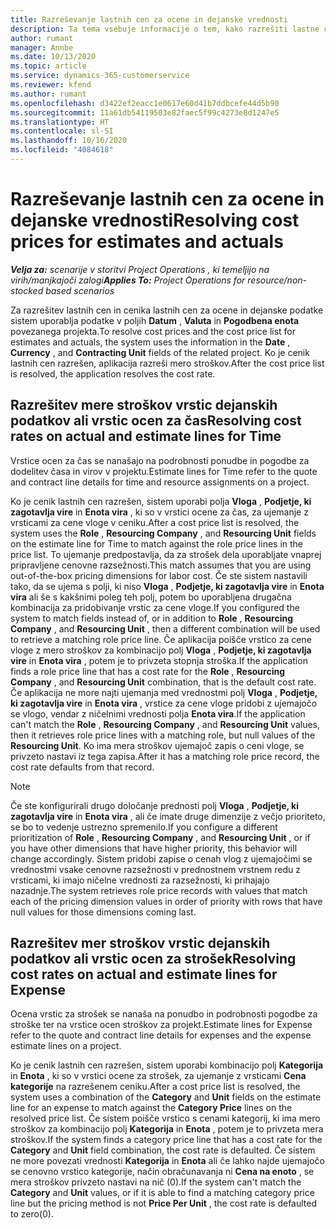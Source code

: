 ```yaml
---
title: Razreševanje lastnih cen za ocene in dejanske vrednosti
description: Ta tema vsebuje informacije o tem, kako razrešiti lastne cene za ocene in dejanske vrednosti.
author: rumant
manager: Annbe
ms.date: 10/13/2020
ms.topic: article
ms.service: dynamics-365-customerservice
ms.reviewer: kfend
ms.author: rumant
ms.openlocfilehash: d3422ef2eacc1e0617e60d41b7ddbcefe44d5b90
ms.sourcegitcommit: 11a61db54119503e82faec5f99c4273e8d1247e5
ms.translationtype: HT
ms.contentlocale: sl-SI
ms.lasthandoff: 10/16/2020
ms.locfileid: "4084618"
---
```

# <a name="resolving-cost-prices-for-estimates-and-actuals"></a><span data-ttu-id="d32f7-103">Razreševanje lastnih cen za ocene in dejanske vrednosti</span><span class="sxs-lookup"><span data-stu-id="d32f7-103">Resolving cost prices for estimates and actuals</span></span>

<span data-ttu-id="d32f7-104">_**Velja za:** scenarije v storitvi Project Operations , ki temeljijo na virih/manjkajoči zalogi_</span><span class="sxs-lookup"><span data-stu-id="d32f7-104">_**Applies To:** Project Operations for resource/non-stocked based scenarios_</span></span>

<span data-ttu-id="d32f7-105">Za razrešitev lastnih cen in cenika lastnih cen za ocene in dejanske podatke sistem uporablja podatke v poljih **Datum** , **Valuta** in **Pogodbena enota** povezanega projekta.</span><span class="sxs-lookup"><span data-stu-id="d32f7-105">To resolve cost prices and the cost price list for estimates and actuals, the system uses the information in the **Date** , **Currency** , and **Contracting Unit** fields of the related project.</span></span> <span data-ttu-id="d32f7-106">Ko je cenik lastnih cen razrešen, aplikacija razreši mero stroškov.</span><span class="sxs-lookup"><span data-stu-id="d32f7-106">After the cost price list is resolved, the application resolves the cost rate.</span></span>

## <a name="resolving-cost-rates-on-actual-and-estimate-lines-for-time"></a><span data-ttu-id="d32f7-107">Razrešitev mere stroškov vrstic dejanskih podatkov ali vrstic ocen za čas</span><span class="sxs-lookup"><span data-stu-id="d32f7-107">Resolving cost rates on actual and estimate lines for Time</span></span>

<span data-ttu-id="d32f7-108">Vrstice ocen za čas se nanašajo na podrobnosti ponudbe in pogodbe za dodelitev časa in virov v projektu.</span><span class="sxs-lookup"><span data-stu-id="d32f7-108">Estimate lines for Time refer to the quote and contract line details for time and resource assignments on a project.</span></span>

<span data-ttu-id="d32f7-109">Ko je cenik lastnih cen razrešen, sistem uporabi polja **Vloga** , **Podjetje, ki zagotavlja vire** in **Enota vira** , ki so v vrstici ocene za čas, za ujemanje z vrsticami za cene vloge v ceniku.</span><span class="sxs-lookup"><span data-stu-id="d32f7-109">After a cost price list is resolved, the system uses the **Role** , **Resourcing Company** , and **Resourcing Unit** fields on the estimate line for Time to match against the role price lines in the price list.</span></span> <span data-ttu-id="d32f7-110">To ujemanje predpostavlja, da za strošek dela uporabljate vnaprej pripravljene cenovne razsežnosti.</span><span class="sxs-lookup"><span data-stu-id="d32f7-110">This match assumes that you are using out-of-the-box pricing dimensions for labor cost.</span></span> <span data-ttu-id="d32f7-111">Če ste sistem nastavili tako, da se ujema s polji, ki niso **Vloga** , **Podjetje, ki zagotavlja vire** in **Enota vira** ali še s kakšnimi poleg teh polj, potem bo uporabljena drugačna kombinacija za pridobivanje vrstic za cene vloge.</span><span class="sxs-lookup"><span data-stu-id="d32f7-111">If you configured the system to match fields instead of, or in addition to **Role** , **Resourcing Company** , and **Resourcing Unit** , then a different combination will be used to retrieve a matching role price line.</span></span> <span data-ttu-id="d32f7-112">Če aplikacija poišče vrstico za cene vloge z mero stroškov za kombinacijo polj **Vloga** , **Podjetje, ki zagotavlja vire** in **Enota vira** , potem je to privzeta stopnja stroška.</span><span class="sxs-lookup"><span data-stu-id="d32f7-112">If the application finds a role price line that has a cost rate for the **Role** , **Resourcing Company** , and **Resourcing Unit** combination, that is the default cost rate.</span></span> <span data-ttu-id="d32f7-113">Če aplikacija ne more najti ujemanja med vrednostmi polj **Vloga** , **Podjetje, ki zagotavlja vire** in **Enota vira** , vrstice za cene vloge pridobi z ujemajočo se vlogo, vendar z ničelnimi vrednosti polja **Enota vira**.</span><span class="sxs-lookup"><span data-stu-id="d32f7-113">If the application can't match the **Role** , **Resourcing Company** , and **Resourcing Unit** values, then it retrieves role price lines with a matching role, but null values of the **Resourcing Unit**.</span></span> <span data-ttu-id="d32f7-114">Ko ima mera stroškov ujemajoč zapis o ceni vloge, se privzeto nastavi iz tega zapisa.</span><span class="sxs-lookup"><span data-stu-id="d32f7-114">After it has a matching role price record, the cost rate defaults from that record.</span></span> 

> [!NOTE]
> <span data-ttu-id="d32f7-115">Če ste konfigurirali drugo določanje prednosti polj **Vloga** , **Podjetje, ki zagotavlja vire** in **Enota vira** , ali če imate druge dimenzije z večjo prioriteto, se bo to vedenje ustrezno spremenilo.</span><span class="sxs-lookup"><span data-stu-id="d32f7-115">If you configure a different prioritization of **Role** , **Resourcing Company** , and **Resourcing Unit** , or if you have other dimensions that have higher priority, this behavior will change accordingly.</span></span> <span data-ttu-id="d32f7-116">Sistem pridobi zapise o cenah vlog z ujemajočimi se vrednostmi vsake cenovne razsežnosti v prednostnem vrstnem redu z vrsticami, ki imajo ničelne vrednosti za razsežnosti, ki prihajajo nazadnje.</span><span class="sxs-lookup"><span data-stu-id="d32f7-116">The system retrieves role price records with values that match each of the pricing dimension values in order of priority with rows that have null values for those dimensions coming last.</span></span>

## <a name="resolving-cost-rates-on-actual-and-estimate-lines-for-expense"></a><span data-ttu-id="d32f7-117">Razrešitev mer stroškov vrstic dejanskih podatkov ali vrstic ocen za strošek</span><span class="sxs-lookup"><span data-stu-id="d32f7-117">Resolving cost rates on actual and estimate lines for Expense</span></span>

<span data-ttu-id="d32f7-118">Ocena vrstic za strošek se nanaša na ponudbo in podrobnosti pogodbe za stroške ter na vrstice ocen stroškov za projekt.</span><span class="sxs-lookup"><span data-stu-id="d32f7-118">Estimate lines for Expense refer to the quote and contract line details for expenses and the expense estimate lines on a project.</span></span>

<span data-ttu-id="d32f7-119">Ko je cenik lastnih cen razrešen, sistem uporabi kombinacijo polj **Kategorija** in **Enota** , ki so v vrstici ocene za strošek, za ujemanje z vrsticami **Cena kategorije** na razrešenem ceniku.</span><span class="sxs-lookup"><span data-stu-id="d32f7-119">After a cost price list is resolved, the system uses a combination of the **Category** and **Unit** fields on the estimate line for an expense to match against the **Category Price** lines on the resolved price list.</span></span> <span data-ttu-id="d32f7-120">Če sistem poišče vrstico s cenami kategorij, ki ima mero stroškov za kombinacijo polj **Kategorija** in **Enota** , potem je to privzeta mera stroškov.</span><span class="sxs-lookup"><span data-stu-id="d32f7-120">If the system finds a category price line that has a cost rate for the **Category** and **Unit** field combination, the cost rate is defaulted.</span></span> <span data-ttu-id="d32f7-121">Če sistem ne more povezati vrednosti **Kategorija** in **Enota** ali če lahko najde ujemajočo se cenovno vrstico kategorije, način obračunavanja ni **Cena na enoto** , se mera stroškov privzeto nastavi na nič (0).</span><span class="sxs-lookup"><span data-stu-id="d32f7-121">If the system can't match the **Category** and **Unit** values, or if it is able to find a matching category price line but the pricing method is not **Price Per Unit** , the cost rate is defaulted to zero(0).</span></span>
